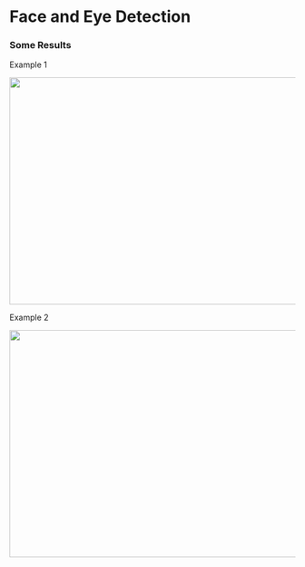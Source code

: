 # Face and Eye Detection

### Some Results

Example 1

<img src="https://github.com/Ankitjaiswal1201/Computer-Vision/tree/master/Face_Eye_Detection/results%20-%201.png" alt="" data-canonical-src="https://github.com/Ankitjaiswal1201/Computer-Vision/tree/master/Face_Eye_Detection/results%20-%201.png" width="600" height="400" />


Example 2

<img src="https://github.com/Ankitjaiswal1201/Computer-Vision/tree/master/Face_Eye_Detection/results%20-%202.png" alt="" data-canonical-src="https://github.com/Ankitjaiswal1201/Computer-Vision/tree/master/Face_Eye_Detection/results%20-%202.png" width="600" height="400" />